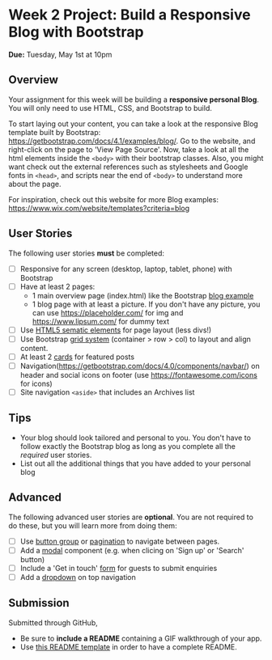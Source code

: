# Week 2 Project: Build a Responsive Blog with Bootstrap

**Due:** Tuesday, May 1st at 10pm

## Overview
Your assignment for this week will be building a **responsive personal Blog**. You will only need to use HTML, CSS, and Bootstrap to build.

To start laying out your content, you can take a look at the responsive Blog template built by Bootstrap: https://getbootstrap.com/docs/4.1/examples/blog/. Go to the website, and right-click on the page to 'View Page Source'. Now, take a look at all the html elements inside the `<body>` with their bootstrap classes. Also, you might want check out the external references such as stylesheets and Google fonts in `<head>`, and scripts near the end of `<body>` to understand more about the page.

For inspiration, check out this website for more Blog examples: https://www.wix.com/website/templates?criteria=blog

## User Stories
The following user stories **must** be completed:
* [ ] Responsive for any screen (desktop, laptop, tablet, phone) with Bootstrap
* [ ] Have at least 2 pages:
    * 1 main overview page (index.html) like the Bootstrap [blog example](https://getbootstrap.com/docs/4.1/examples/blog/)
    * 1 blog page with at least a picture. If you don't have any picture, you can use https://placeholder.com/ for img and https://www.lipsum.com/ for dummy text
* [ ] Use [HTML5 sematic elements](https://www.w3schools.com/html/html5_semantic_elements.asp) for page layout (less divs!)
* [ ] Use Bootstrap [grid system](https://getbootstrap.com/docs/4.0/layout/grid/) (container > row > col) to layout and align content.
* [ ] At least 2 [cards](https://getbootstrap.com/docs/4.1/components/card/) for featured posts
* [ ] Navigation(https://getbootstrap.com/docs/4.0/components/navbar/) on header and social icons on footer (use https://fontawesome.com/icons for icons)
* [ ] Site navigation `<aside>` that includes an Archives list

## Tips
* Your blog should look tailored and personal to you. You don't have to follow exactly the Bootstrap blog as long as you complete all the *required* user stories.
* List out all the additional things that you have added to your personal blog

## Advanced
The following advanced user stories are **optional**. You are not required to do these, but you will learn more from doing them: 
* [ ] Use [button group](https://getbootstrap.com/docs/4.1/components/button-group/) or [pagination](https://getbootstrap.com/docs/4.1/components/pagination/) to navigate between pages.
* [ ] Add a [modal](https://getbootstrap.com/docs/4.1/components/modal/) component (e.g. when clicing on 'Sign up' or 'Search' button)
* [ ] Include a 'Get in touch' [form](https://getbootstrap.com/docs/4.1/components/forms/) for guests to submit enquiries
* [ ] Add a [dropdown](https://getbootstrap.com/docs/4.1/components/dropdowns/) on top navigation

## Submission
Submitted through GitHub, 
  * Be sure to **include a README** containing a GIF walkthrough of your app.
  * Use [this README template](https://github.com/buihdk/cs-fed-materials/blob/master/project_1_template.md) in order to have a complete README.